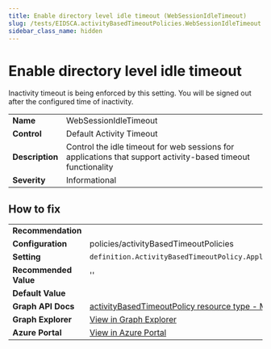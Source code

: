 ```yaml
---
title: Enable directory level idle timeout (WebSessionIdleTimeout)
slug: /tests/EIDSCA.activityBasedTimeoutPolicies.WebSessionIdleTimeout
sidebar_class_name: hidden
---
```


# Enable directory level idle timeout

Inactivity timeout is being enforced by this setting. You will be signed out after the configured time of inactivity.

| | |
|-|-|
| **Name** | WebSessionIdleTimeout |
| **Control** | Default Activity Timeout |
| **Description** | Control the idle timeout for web sessions for applications that support activity-based timeout functionality |
| **Severity** | Informational |

## How to fix
| | |
|-|-|
| **Recommendation** |  |
| **Configuration** | policies/activityBasedTimeoutPolicies |
| **Setting** | `definition.ActivityBasedTimeoutPolicy.ApplicationPolicies.WebSessionIdleTimeout` |
| **Recommended Value** | '' |
| **Default Value** |  |
| **Graph API Docs** | [activityBasedTimeoutPolicy resource type - Microsoft Graph v1.0 - Microsoft Learn](https://learn.microsoft.com/en-us/graph/api/resources/activitybasedtimeoutpolicy) |
| **Graph Explorer** | [View in Graph Explorer](https://developer.microsoft.com/en-us/graph/graph-explorer?request=policies/activityBasedTimeoutPolicies&method=GET&version=beta&GraphUrl=https://graph.microsoft.com) |
| **Azure Portal** | [View in Azure Portal](https://portal.azure.com/#settings) | 


